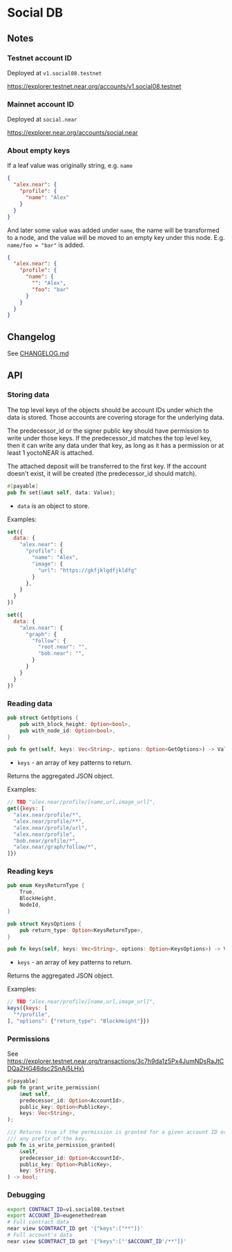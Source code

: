 # Social DB

## Notes

### Testnet account ID

Deployed at `v1.social08.testnet`

https://explorer.testnet.near.org/accounts/v1.social08.testnet

### Mainnet account ID

Deployed at `social.near`

https://explorer.near.org/accounts/social.near

### About empty keys

If a leaf value was originally string, e.g. `name`

```json
{
  "alex.near": {
    "profile": {
      "name": "Alex"
    }
  }
}
```

And later some value was added under `name`, the name will be transformed to a node, and the value
will be moved to an empty key under this node. E.g. `name/foo = "bar"` is added.

```json
{
  "alex.near": {
    "profile": {
      "name": {
        "": "Alex",
        "foo": "bar"
      }
    }
  }
}
```

## Changelog

See [CHANGELOG.md](CHANGELOG.md)

## API

### Storing data

The top level keys of the objects should be account IDs under which the data is stored. Those accounts are covering storage for the underlying data.

The predecessor_id or the signer public key should have permission to write under those keys.
If the predecessor_id matches the top level key, then it can write any data under that key, as long as it has a permission or at least 1 yoctoNEAR is attached.

The attached deposit will be transferred to the first key. If the account doesn't exist, it will be created (the predecessor_id should match).

```rust
#[payable]
pub fn set(&mut self, data: Value);
```

- `data` is an object to store.

Examples:

```js
set({
  data: {
    "alex.near": {
      "profile": {
        "name": "Alex",
        "image": {
          "url": "https://gkfjklgdfjkldfg"
        }
      },
    }
  }
})

set({
  data: {
    "alex.near": {
      "graph": {
        "follow": {
          "root.near": "",
          "bob.near": "",
        }
      }
    }
  }
})
```

### Reading data

```rust
pub struct GetOptions {
    pub with_block_height: Option<bool>,
    pub with_node_id: Option<bool>,
}

pub fn get(self, keys: Vec<String>, options: Option<GetOptions>) -> Value;
```

- `keys` - an array of key patterns to return.

Returns the aggregated JSON object.

Examples:

```js
// TBD "alex.near/profile/[name,url,image_url]",
get({keys: [
  "alex.near/profile/*",
  "alex.near/profile/**",
  "alex.near/profile/url",
  "alex.near/profile",
  "bob.near/profile/*",
  "alex.near/graph/follow/*",
]})
```

### Reading keys

```rust
pub enum KeysReturnType {
    True,
    BlockHeight,
    NodeId,
}

pub struct KeysOptions {
    pub return_type: Option<KeysReturnType>,
}

pub fn keys(self, keys: Vec<String>, options: Option<KeysOptions>) -> Value;
```

- `keys` - an array of key patterns to return.

Returns the aggregated JSON object.

Examples:

```js
// TBD "alex.near/profile/[name,url,image_url]",
keys({keys: [
  "*/profile",
], "options": {"return_type": "BlockHeight"}})
```

### Permissions

See https://explorer.testnet.near.org/transactions/3c7h9da1z5Px4JumNDsRaJtCDQaZHG46dsc2SnAj5LHx\

```rust
#[payable]
pub fn grant_write_permission(
    &mut self,
    predecessor_id: Option<AccountId>,
    public_key: Option<PublicKey>,
    keys: Vec<String>,
);
```

```rust
/// Returns true if the permission is granted for a given account ID or a given public_key to
/// any prefix of the key.
pub fn is_write_permission_granted(
    &self,
    predecessor_id: Option<AccountId>,
    public_key: Option<PublicKey>,
    key: String,
) -> bool;
```

### Debugging

```bash
export CONTRACT_ID=v1.social08.testnet
export ACCOUNT_ID=eugenethedream
# Full contract data
near view $CONTRACT_ID get '{"keys":["**"]}'
# Full account's data
near view $CONTRACT_ID get '{"keys":["'$ACCOUNT_ID'/**"]}'
```



